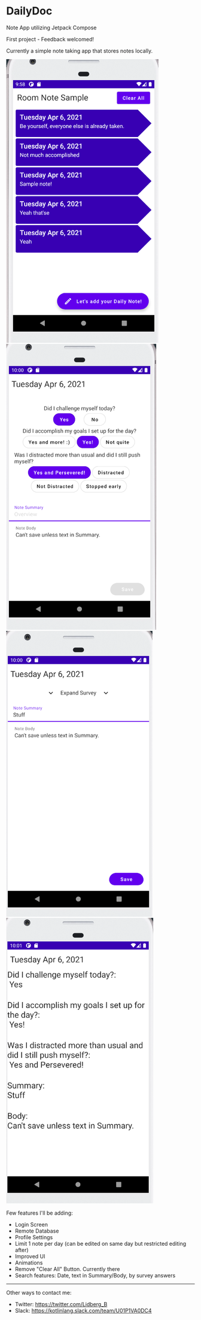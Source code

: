 # DailyDoc
Note App utilizing Jetpack Compose


First project - Feedback welcomed! 

Currently a simple note taking app that stores notes locally. 

![Screenshot](screenshots/img.png) ![Screenshot](screenshots/img_1.png)
![Screenshot](screenshots/img_2.png) ![Screenshot](screenshots/img_3.png)

Few features I'll be adding:
- Login Screen
- Remote Database
- Profile Settings
- Limit 1 note per day (can be edited on same day but restricted editing after)
- Improved UI
- Animations
- Remove "Clear All" Button. Currently there
- Search features: Date, text in Summary/Body, by survey answers
------------------------------------------
Other ways to contact me:
- Twitter: https://twitter.com/Lidberg_B
- Slack: https://kotlinlang.slack.com/team/U01P1VA0DC4
